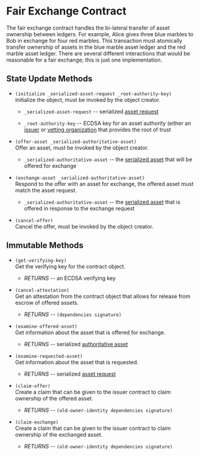 # Fair Exchange Contract #

The fair exchange contract handles the bi-lateral transfer of asset ownership between ledgers. For
example, Alice gives three blue marbles to Bob in exchange for four red marbles. This transaction
must atomically transfer ownership of assets in the blue marble asset ledger and the red marble
asset ledger. There are several different interactions that would be reasonable for a fair exchange;
this is just one implementation.

## State Update Methods ##

* `(initialize _serialized-asset-request _root-authority-key)`\
Initialize the object, must be invoked by the object creator.

    * `_serialized-asset-request` -- serialized [asset request](protocol_objects.md#asset-request)

    * `_root-authority-key` -- ECDSA key for an asset authority (either an [issuer](issuer.md) or
      [vetting organization](vetting.md) that provides the root of trust

* `(offer-asset _serialized-authoritative-asset)`\
Offer an asset, must be invoked by the object creator.

    * `_serialized-authoritative-asset` -- the
      [serialized asset](protocol_objects.md#authoritative-asset) that will be offered for exchange

* `(exchange-asset _serialized-authoritative-asset)`\
Respond to the offer with an asset for exchange, the offered asset must match the asset request.

    * `_serialized-authoritative-asset` -- the
      [serialized asset](protocol_objects.md#authoritative-asset) that is offered in response to the
      exchange request

* `(cancel-offer)`\
Cancel the offer, must be invoked by the object creator.

## Immutable Methods ##

* `(get-verifying-key)`\
Get the verifying key for the contract object.

    * *RETURNS* -- an ECDSA verifying key

* `(cancel-attestation)`\
Get an attestation from the contract object that allows for release from escrow of offered assets.

    * *RETURNS* -- `(dependencies signature)`

* `(examine-offered-asset)`\
Get information about the asset that is offered for exchange.

    * *RETURNS* -- serialized [authoritative asset](protocol_objects.md#authoritative-asset)

* `(examine-requested-asset)`\
Get information about the asset that is requested.

    * *RETURNS* -- serialized [asset request](protocol_objects.md#asset-request)

* `(claim-offer)`\
Create a claim that can be given to the issuer contract to claim ownership of the offered asset.

    * *RETURNS* -- `(old-owner-identity dependencies signature)`

* `(claim-exchange)`\
Create a claim that can be given to the issuer contract to claim ownership of the exchanged asset.

    * *RETURNS* -- `(old-owner-identity dependencies signature)`
